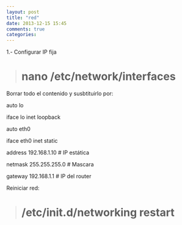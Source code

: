 ```yaml
---
layout: post
title: "red"
date: 2013-12-15 15:45
comments: true
categories: 
---
```

1.- Configurar IP fija

># nano /etc/network/interfaces

Borrar todo el contenido y susbtituirlo por:

auto lo

iface lo inet loopback

auto eth0

iface eth0 inet static

address 192.168.1.10 # IP estática

netmask 255.255.255.0 # Mascara

gateway 192.168.1.1 # IP del router

Reiniciar red:

># /etc/init.d/networking restart

